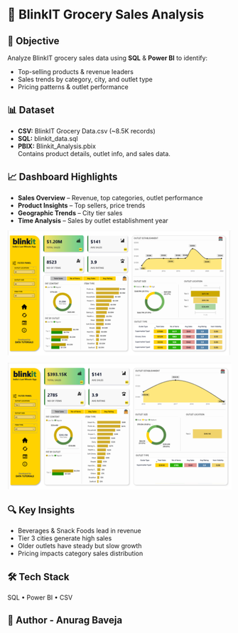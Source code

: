 # 🛒 BlinkIT Grocery Sales Analysis

## 🎯 Objective
Analyze BlinkIT grocery sales data using **SQL** & **Power BI** to identify:
- Top-selling products & revenue leaders  
- Sales trends by category, city, and outlet type  
- Pricing patterns & outlet performance  

## 📊 Dataset
- **CSV:** BlinkIT Grocery Data.csv (~8.5K records)  
- **SQL:** blinkit_data.sql  
- **PBIX:** Blinkit_Analysis.pbix  
Contains product details, outlet info, and sales data.

## 📈 Dashboard Highlights
- **Sales Overview** – Revenue, top categories, outlet performance  
- **Product Insights** – Top sellers, price trends  
- **Geographic Trends** – City tier sales  
- **Time Analysis** – Sales by outlet establishment year  
 

![Netflix Logo](https://github.com/anuragbaveja23/Blinkit-Business-Analysis-Project/blob/main/images/ss.png)

![Netflix Logo](https://github.com/anuragbaveja23/Blinkit-Business-Analysis-Project/blob/main/images/ss1.png)

## 🔍 Key Insights
- Beverages & Snack Foods lead in revenue  
- Tier 3 cities generate high sales  
- Older outlets have steady but slow growth  
- Pricing impacts category sales distribution  

## 🛠 Tech Stack
SQL • Power BI • CSV

## 👤 Author - Anurag Baveja



